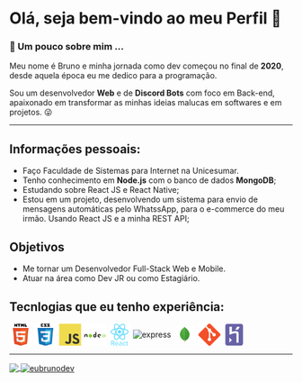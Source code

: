 # Olá, seja bem-vindo ao meu Perfil 👋

### 👦 Um pouco sobre mim ...
Meu nome é Bruno e minha jornada como dev começou no final de **2020**, desde aquela época eu me dedico para a programação.

Sou um desenvolvedor **Web** e de **Discord Bots** com foco em Back-end, apaixonado em transformar as minhas ideias malucas em softwares e em projetos. 😜

<hr />

## Informações pessoais:

- Faço Faculdade de Sistemas para Internet na Unicesumar.
- Tenho conhecimento em **Node.js** com o banco de dados **MongoDB**;
- Estudando sobre React JS e React Native;
- Estou em um projeto, desenvolvendo um sistema para envio de mensagens automáticas pelo WhatssApp, para o e-commerce do meu irmão. Usando React JS e a minha REST API;

## Objetivos
- Me tornar um Desenvolvedor Full-Stack Web e Mobile.
- Atuar na área como Dev JR ou como Estagiário.
  
## Tecnlogias que eu tenho experiência:

<p align="left">
<img align="center" src="https://raw.githubusercontent.com/devicons/devicon/master/icons/html5/html5-original-wordmark.svg" title="html" alt="html5" width="40" height="40"/> 
<img align="center" src="https://raw.githubusercontent.com/devicons/devicon/master/icons/css3/css3-original-wordmark.svg" title="css" alt="css3" width="40" height="40"/> 
<img align="center" src="https://raw.githubusercontent.com/devicons/devicon/master/icons/javascript/javascript-original.svg" title="JavaScript" alt="javascript" width="40" height="40"/> 
<img align="center" src="https://raw.githubusercontent.com/devicons/devicon/master/icons/nodejs/nodejs-original-wordmark.svg" alt="nodejs" width="40" height="40" title="Node JS"/>
<img align="center" src="https://raw.githubusercontent.com/devicons/devicon/master/icons/react/react-original-wordmark.svg" alt="react" width="40" height="40" title="React"/>
<img align="center" src="https://img.shields.io/badge/Express.js-000000?style=for-the-badge&logo=express&logoColor=white" title="Express JS" alt="express"/> 
<img align="center" title="MongoDB" alt="MongoDB" height="30" width="40" src="https://raw.githubusercontent.com/devicons/devicon/v2.15.1/icons/mongodb/mongodb-original.svg"> 
<img align="center" src="https://raw.githubusercontent.com/devicons/devicon/master/icons/git/git-original.svg" title="Git" alt="git" width="40" height="40"/> 
<img align="center" src="https://raw.githubusercontent.com/devicons/devicon/master/icons/heroku/heroku-plain.svg" title="Heroku" alt="heroku" width="40" height="40" />
</p>

<hr />

<p>
<a href="https://github.com/eubrunodev">
  <img align="center" src="https://github-readme-stats.vercel.app/api/top-langs/?username=eubrunodev&theme=gotham" />
</a>
<a href="https://github.com/gabrieldiasss">
 <img align="center" src="https://github-readme-stats.vercel.app/api?username=eubrunodev&show_icons=true&theme=gotham" alt="eubrunodev" />
</a>
</p>
